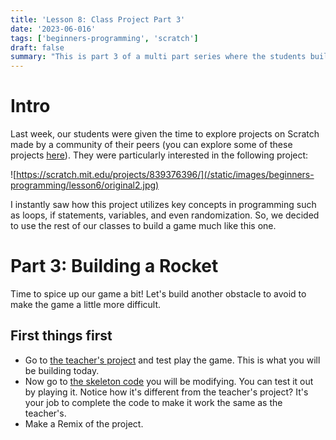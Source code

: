 ```yaml
---
title: 'Lesson 8: Class Project Part 3' 
date: '2023-06-016'
tags: ['beginners-programming', 'scratch']
draft: false
summary: "This is part 3 of a multi part series where the students build a game on Scratch of their choice!"
--- 
```


# Intro  

Last week, our students were given the time to explore projects on Scratch made by a community of their peers (you can explore some of these projects [here](https://scratch.mit.edu/explore/projects/all)). They were particularly interested in the following project:  

![https://scratch.mit.edu/projects/839376396/](/static/images/beginners-programming/lesson6/original2.jpg)

I instantly saw how this project utilizes key concepts in programming such as loops, if statements, variables, and even randomization. 
So, we decided to use the rest of our classes to build a game much like this one.  

# Part 3: Building a Rocket  

Time to spice up our game a bit! Let's build another obstacle to avoid to make the game a little more difficult.  

## First things first  

- Go to [the teacher's project](https://scratch.mit.edu/projects/866065392/) and test play the game. This is what you will be building today.   
- Now go to [the skeleton code](https://scratch.mit.edu/projects/866075838/) you will be modifying. You can test it out by playing it. Notice how it's different from the teacher's project? It's your job to complete the code to make it work the same as the teacher's.  
- Make a Remix of the project.  